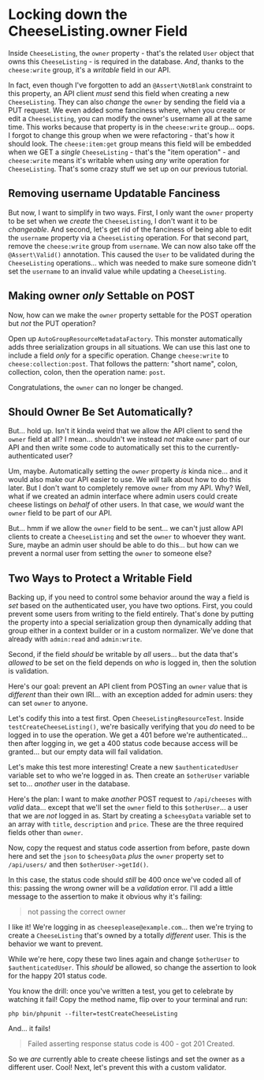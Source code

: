 # Locking down the CheeseListing.owner Field

Inside `CheeseListing`, the `owner` property - that's the related `User` object
that owns this `CheeseListing` - is required in the database. *And*, thanks to
the `cheese:write` group, it's a *writable* field in our API.

In fact, even though I've forgotten to add an `@Assert\NotBlank` constraint to
this property, an API client *must* send this field when creating a new
`CheeseListing`. They can also *change* the `owner` by sending the field via a
PUT request. We even added some fanciness where, when you create or edit a
`CheeseListing`, you can modify the owner's username all at the same time.
This works because that property is in the `cheese:write` group... oops. I forgot
to change this group when we were refactoring - that's how it should look.
The `cheese:item:get` group means this field will be embedded when we GET
a *single* `CheeseListing` - that's the "item operation" - and `cheese:write`
means it's writable when using *any* write operation for `CheeseListing`. That's
some crazy stuff we set up on our previous tutorial.

## Removing username Updatable Fanciness

But now, I want to simplify in two ways. First, I only want the `owner` property
to be set when we *create* the `CheeseListing`, I don't want it to be
*changeable*. And second, let's get rid of the fanciness of being able to edit the
`username` property via a `CheeseListing` operation. For that second part, remove
the `cheese:write` group from `username`. We can now also take off the
`@Assert\Valid()` annotation. This caused the `User` to be validated during
the `CheeseListing` operations... which was needed to make sure someone didn't
set the `username` to an invalid value while updating a `CheeseListing`.

## Making owner *only* Settable on POST

Now, how can we make the `owner` property settable for the POST operation but
*not* the PUT operation?

Open up `AutoGroupResourceMetadataFactory`. This monster automatically adds three
serialization groups in all situations. We can use this last one to include a field
*only* for a specific operation. Change `cheese:write` to `cheese:collection:post`.
That follows the pattern: "short name", colon, collection, colon, then the operation
name: `post`.

Congratulations, the `owner` can no longer be changed.

## Should Owner Be Set Automatically?

But... hold up. Isn't it kinda weird that we allow the API client to send the
`owner` field at all? I mean... shouldn't we instead *not* make `owner` part of
our API and then write some code to automatically set this to the
currently-authenticated user?

Um, maybe. Automatically setting the `owner` property *is* kinda nice... and
it would also make our API easier to use. We *will* talk about how to do this
later. But I don't want to completely remove `owner` from my API. Why? Well,
what if we created an admin interface where admin users could create cheese
listings on *behalf* of other users. In that case, we *would* want the `owner`
field to be part of our API.

But... hmm if we allow the `owner` field to be sent... we can't just allow
API clients to create a `CheeseListing` and set the `owner` to whoever they want.
Sure, maybe an admin user should be able to do this... but how can we prevent a
normal user from setting the `owner` to someone else?

## Two Ways to Protect a Writable Field

Backing up, if you need to control some behavior around the way a field is *set*
based on the authenticated user, you have two options. First, you could prevent some
users from writing to the field entirely. That's done by putting the property
into a special serialization group then dynamically adding that group either
in a context builder or in a custom normalizer. We've done that already with
`admin:read` and `admin:write`.

Second, if the field *should* be writable by *all* users... but the data that's
*allowed* to be set on the field depends on *who* is logged in, then the solution
is validation.

Here's our goal: prevent an API client from POSTing an `owner` value that
is *different* than their own IRI... with an exception added for admin users:
they can set `owner` to anyone.

Let's codify this into a test first. Open `CheeseListingResourceTest`. Inside
`testCreateCheeseListing()`, we're basically verifying that you *do* need to be
logged in to use the operation. We get a 401 before we're authenticated... then
after logging in, we get a 400 status code because access will be granted... but
our empty data will fail validation.

Let's make this test more interesting! Create a new `$authenticatedUser`
variable set to who we're logged in as. Then create an `$otherUser` variable
set to... *another* user in the database.

Here's the plan: I want to make *another* POST request to `/api/cheeses` with *valid*
data... except that we'll set the `owner` field to this `$otherUser`... a user
that we are *not* logged in as. Start by creating a `$cheesyData` variable set to
an array with `title`, `description` and `price`. These are the three required
fields other than `owner`.

Now, copy the request and status code assertion from before, paste down here and
set the `json` to `$cheesyData` *plus* the `owner` property set to `/api/users/`
and then `$otherUser->getId()`.

In this case, the status code should *still* be 400 once we've coded all of this:
passing the wrong owner will be a *validation* error. I'll add a little message
to the assertion to make it obvious why it's failing:

> not passing the correct owner

I like it! We're logging in as `cheeseplease@example.com`... then we're trying to
create a `CheeseListing` that's owned by a totally *different* user. This is the
behavior we want to prevent.

While we're here, copy these two lines again and change `$otherUser` to
`$authenticatedUser`. This *should* be allowed, so change the assertion to look
for the happy 201 status code.

You know the drill: once you've written a test, you get to celebrate by watching
it fail! Copy the method name, flip over to your terminal and run:

```terminal
php bin/phpunit --filter=testCreateCheeseListing
```

And... it fails!

> Failed asserting response status code is 400 - got 201 Created.

So we *are* currently able to create cheese listings and set the owner as a different
user. Cool! Next, let's prevent this with a custom validator.
